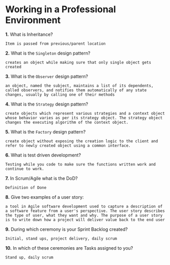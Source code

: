 # Working in a Professional Environment

**1.** What is Inheritance?
<!-- enter you answer in the space below -->
```
Item is passed from previous/parent location
```
**2.** What is the `Singleton` design pattern?
<!-- enter you answer in the space below -->
```
creates an object while making sure that only single object gets created
```
**3.** What is the `Observer` design pattern?
<!-- enter you answer in the space below -->
```
an object, named the subject, maintains a list of its dependents, called observers, and notifies them automatically of any state changes, usually by calling one of their methods
```
**4.** What is the `Strategy` design pattern?
<!-- enter you answer in the space below -->
```
create objects which represent various strategies and a context object whose behavior varies as per its strategy object. The strategy object changes the executing algorithm of the context object.
```
**5.** What is the `Factory` design pattern?
<!-- enter you answer in the space below -->
```
create object without exposing the creation logic to the client and refer to newly created object using a common interface.
```
**6.** What is test driven development?
<!-- enter you answer in the space below -->
```
Testing while you code to make sure the functions written work and continue to work.
```
**7.** In Scrum/Agile what is the DoD?
<!-- enter you answer in the space below -->
```
Definition of Done
```
**8.** Give two examples of a user story:
<!-- enter you answer in the space below -->
```
a tool in Agile software development used to capture a description of a software feature from a user's perspective. The user story describes the type of user, what they want and why. The purpose of a user story is to write down how a project will deliver value back to the end user
```
**9.** During which ceremony is your Sprint Backlog created?
<!-- enter you answer in the space below -->
```
Initial, stand ups, project delivery, daily scrum
```
**10.** In which of these ceremonies are Tasks assigned to you?
<!-- enter you answer in the space below -->
```
Stand up, daily scrum
```